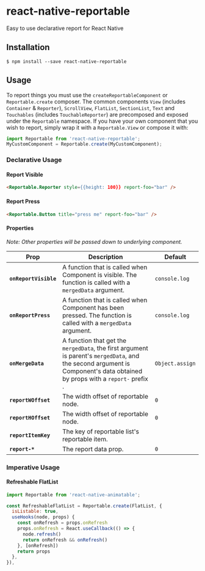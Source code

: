 # react-native-reportable
Easy to use declarative report for React Native

## Installation
`$ npm install --save react-native-reportable`

## Usage
To report things you must use the `createReportableComponent` or `Reportable.create` composer. The common components `View` (includes `Container` & `Reporter`), `ScrollView`, `FlatList`, `SectionList`, `Text` and `Touchables` (includes `TouchableReporter`) are precomposed and exposed under the `Reportable` namespace. If you have your own component that you wish to report, simply wrap it with a `Reportable.View` or compose it with:

```js
import Reportable from 'react-native-reportable';
MyCustomComponent = Reportable.create(MyCustomComponent);
```

### Declarative Usage
#### Report Visible
```html
<Reportable.Reporter style={{height: 100}} report-foo="bar" />
```

#### Report Press
```html
<Reportable.Button title="press me" report-foo="bar" />
```

#### Properties
*Note: Other properties will be passed down to underlying component.*

| Prop | Description | Default |
|---|---|---|
|**`onReportVisible`**|A function that is called when Component is visible. The function is called with a `mergedData` argument. |`console.log`|
|**`onReportPress`**|A function that is called when Component has been pressed. The function is called with a `mergedData` argument. |`console.log`|
|**`onMergeData`**|A function that get the `mergedData`, the first argument is parent's `mergedData`, and the second argument is Component's data obtained by props with a `report-` prefix . |`Object.assign`|
|**`reportWOffset`**|The width offset of reportable node. |`0`|
|**`reportHOffset`**|The width offset of reportable node. |`0`|
|**`reportItemKey`**|The key of reportable list's reportable item. ||
|**`report-*`**|The report data prop. |`0`|

### Imperative Usage
#### Refreshable FlatList
```js
import Reportable from 'react-native-animatable';

const RefreshableFlatList = Reportable.create(FlatList, {
  isListable: true,
  useHooks(node, props) {
    const onRefresh = props.onRefresh
    props.onRefresh = React.useCallback(() => {
      node.refresh()
      return onRefresh && onRefresh()
    }, [onRefresh])
    return props
  },
}),
```
